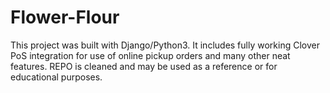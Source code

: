 # Flower-Flour
This project was built with Django/Python3. It includes fully working Clover PoS integration for use of online pickup orders and many other neat features. REPO is cleaned and may be used as a reference or for educational purposes. 
